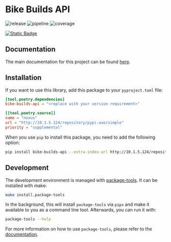 # Bike Builds API

![release](https://git.axelera.ai/dev/rd/arch-tools/bike-builds-api/-/badges/release.svg)
![pipeline](https://git.axelera.ai/dev/rd/arch-tools/bike-builds-api/badges/develop/pipeline.svg?ignore_skipped=true)
![coverage](https://git.axelera.ai/dev/rd/arch-tools/bike-builds-api/badges/develop/coverage.svg?job=test:pytest)

<a href="http://dev.doc.axelera.ai/rd/arch-tools/bike-builds-api"><img alt="Static Badge" src="https://img.shields.io/badge/Documentation-orange?logo=readthedocs&logoColor=white"></a>

## Documentation

The main documentation for this project can be found [here](http://dev.doc.axelera.ai/rd/arch-tools/bike-builds-api).

## Installation

If you want to use this library, add this package to your `pyproject.toml` file:

```toml
[tool.poetry.dependencies]
bike-builds-api = "<replace with your version requirement>"

[[tool.poetry.source]]
name = "nexus"
url = "http://10.1.5.124/repository/pypi-axe/simple"
priority = "supplemental"
```

When you use `pip` to install this package, you need to add the following option:

```bash
pip install bike-builds-api --extra-index-url http://10.1.5.124/repository/pypi-axe/simple --trusted-host 10.1.5.124
```

## Development

The development environment is managed with [package-tools](http://manuel.schmuck.doc.axelera.ai/package-tools). It can be installed with make:

```bash
make install.package-tools
```

In the background, this will install `package-tools` via `pipx` and make it available to you as a command line tool. Afterwards, you can run it with:

```bash
package-tools --help
```

For more information on how to use `package-tools`, please refer to the [documentation](http://manuel.schmuck.doc.axelera.ai/package-tools).
